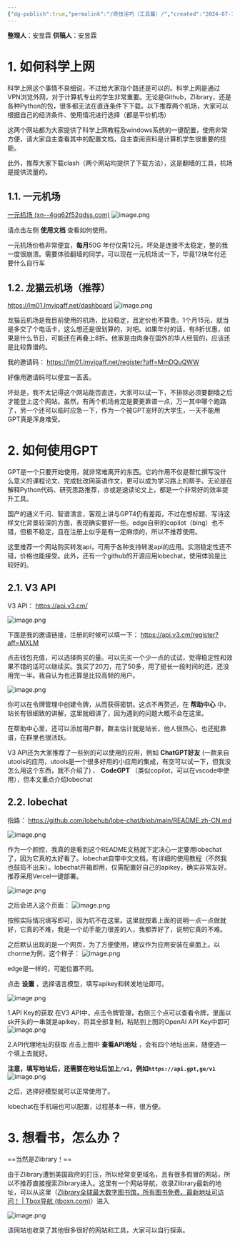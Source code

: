 ```yaml
---
{"dg-publish":true,"permalink":"/奇技淫巧（工具篇）/","created":"2024-07-19T16:03:33.175+08:00","updated":"2024-07-24T22:24:04.925+08:00"}
---
```


**整理人**：安昱霖
**供稿人**：安昱霖
# 1. 如何科学上网

科学上网这个事情不易细说，不过给大家指个路还是可以的。科学上网是通过VPN浏览外网，对于计算机专业的学生非常重要。无论是Github，Zlibrary，还是各种Python的包，很多都无法在直连条件下下载。以下推荐两个机场，大家可以根据自己的经济条件、使用情况进行选择（都是平价机场）

这两个网站都为大家提供了科学上网教程及windows系统的一键配置，使用非常方便，请大家自主查看其中的配置文档，自主查阅资料是计算机学生很重要的技能。

此外，推荐大家下载clash（两个网站均提供了下载方法），这是翻墙的工具，机场是提供流量的。

## 1.1. 一元机场
[一元机场 (xn--4gq62f52gdss.com)](https://xn--4gq62f52gdss.com/#/dashboard)
![image.png](https://anyulin-1327793486.cos.ap-beijing.myqcloud.com/20240719161110.png)

请点击左侧 **使用文档** 查看如何使用。

一元机场价格非常便宜，**每月**50G 年付仅需12元，坏处是连接不太稳定，整的我一度很崩溃。需要体验翻墙的同学，可以现在一元机场试一下，毕竟12块年付还要什么自行车

## 1.2. 龙猫云机场（推荐）
https://lm01.lmvipaff.net/dashboard
![image.png](https://anyulin-1327793486.cos.ap-beijing.myqcloud.com/20240720162757.png)

龙猫云机场是我目前使用的机场，比较稳定，且定价也不算贵。1个月15元，就当是多交了个电话卡，这么想还是很划算的，对吧。如果年付的话，有8折优惠，如果是什么节日，可能还在再叠上8折。他家是由肉身在国外的华人经营的，应该还是比较靠谱的。

我的邀请码：
https://lm01.lmvipaff.net/register?aff=MmDQuQWW

好像用邀请码可以便宜一丢丢。

坏处是，我不太记得这个网站能否直连，大家可以试一下，不排除必须要翻墙之后才能登上这个网站。虽然，有两个机场肯定是要更靠谱一点，万一其中哪个跑路了，另一个还可以临时应急一下，作为一个被GPT宠坏的大学生，一天不能用GPT真是浑身难受。

# 2. 如何使用GPT

GPT是一个只要开始使用，就非常难离开的东西。它的作用不仅是帮忙撰写没什么意义的课程论文、完成批改网英语作文，更可以成为学习路上的帮手。无论是在解释Python代码、研究思路推荐，亦或是速读论文上，都是一个非常好的效率提升工具。

国产的通义千问、智谱清言，客观上讲与GPT4仍有差距，不过在想标题、写诗这样文化背景较深的方面，表现确实要好一些。edge自带的copilot（bing）也不错，但极不稳定，且在注册上似乎是有一定麻烦的，所以不推荐使用。

这里推荐一个网站购买转发api，可用于各种支持转发api的应用。实测稳定性还不错，价格也能接受。此外，还有一个github的开源应用lobechat，使用体验是比较好的。

## 2.1. V3 API
V3 API：
https://api.v3.cm/

![image.png](https://anyulin-1327793486.cos.ap-beijing.myqcloud.com/20240722204259.png)

下面是我的邀请链接，注册的时候可以填一下：
https://api.v3.cm/register?aff=MXLM

点击钱包充值，可以选择购买的量。可以先买一个少一点的试试，觉得稳定性和效果不错的话可以继续买。我买了20刀，花了50多，用了挺长一段时间的还，还没用完一半。我自认为也还算是比较高频的用户。

![image.png](https://anyulin-1327793486.cos.ap-beijing.myqcloud.com/20240722204523.png)

你可以在令牌管理中创建令牌，从而获得密钥。这点不再赘述，在 **帮助中心** 中，站长有很细致的讲解，这里就细讲了，因为遇到的问题大概不会在这里。

在帮助中心里，还可以添加用户群，群主估计就是站长，他人很热心，也还挺靠谱，在群里也很活跃。

V3 API还为大家推荐了一些别的可以使用的应用，例如 **ChatGPT好友** (一款来自utools的应用，utools是一个很多好用的小应用的集成，有空可以试一下，但我没怎么用这个东西，就不介绍了) 、 **CodeGPT** （类似copilot，可以在vscode中使用），但本文重点介绍lobechat

## 2.2. lobechat

指路：
https://github.com/lobehub/lobe-chat/blob/main/README.zh-CN.md

![image.png](https://anyulin-1327793486.cos.ap-beijing.myqcloud.com/20240722205750.png)

作为一个颜控，我真的是看到这个README文档就下定决心一定要用lobechat了，因为它真的太好看了。lobechat自带中文文档，有详细的使用教程（不然我也鼓捣不出来）。lobechat开箱即用，仅需配置好自己的apikey，确实非常友好。推荐采用Vercel一键部署。

![image.png](https://anyulin-1327793486.cos.ap-beijing.myqcloud.com/20240722210135.png)

之后会进入这个页面：
![image.png](https://anyulin-1327793486.cos.ap-beijing.myqcloud.com/20240722210225.png)


按照实际情况填写即可，因为坑不在这里。这里就按着上面的说明一点一点做就好，它真的不难，我是一个动手能力很差的人，我都弄好了，说明它真的不难。

之后默认出现的是一个网页，为了方便使用，建议作为应用安装在桌面上。以chorme为例，这个样子：
![image.png](https://anyulin-1327793486.cos.ap-beijing.myqcloud.com/20240722210501.png)

edge是一样的，可能位置不同。

点击 **设置** ，选择语言模型，填写apikey和转发地址即可。

![image.png](https://anyulin-1327793486.cos.ap-beijing.myqcloud.com/20240722210642.png)


1.API Key的获取
在V3 API中，点击令牌管理，右侧三个点可以查看令牌，里面以sk开头的一串就是apikey，将其全部复制，粘贴到上图的OpenAI API Key中即可
![image.png](https://anyulin-1327793486.cos.ap-beijing.myqcloud.com/20240722211024.png)



2.API代理地址的获取
点击上图中 **查看API地址** ，会有四个地址出来，随便选一个填上去就好。

**注意，填写地址后，还需要在地址后加上`/v1`，例如`https://api.gpt,ge/v1`**
![image.png](https://anyulin-1327793486.cos.ap-beijing.myqcloud.com/20240722211104.png)

之后，选择好模型就可以正常使用了。

lobechat在手机端也可以配置，过程基本一样，很方便。


# 3. 想看书，怎么办？

==当然是Zlibrary！==

由于Zlibrary遭到美国政府的打压，所以经常变更域名，且有很多假冒的网站，所以不推荐直接搜索Zlibrary进入。这里有一个网站导航，收录Zlibrary最新的地址，可以从这里（[Zlibrary全球最大数字图书馆，所有图书免费，最新地址可访问！ | Tbox导航 (tboxn.com)](https://www.tboxn.com/sites/320.html)）进入

![image.png](https://anyulin-1327793486.cos.ap-beijing.myqcloud.com/20240722212509.png)

该网站也收录了其他很多很好的网站和工具，大家可以自行探索。
